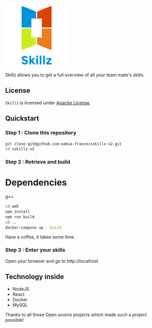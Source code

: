 <img src="web/images/logo.png" height="200px"/>

Skillz allows you to get a full overview of all your team mate's skills.

## License

`Skillz` is licensed under [Apache License](http://www.apache.org/licenses/LICENSE-2.0).

## Quickstart

### Step 1 : Clone this repository

```bash
git clone git@github.com:xebia-france/xskillz-v2.git
cd xskillz-v2
```

### Step 2 : Retrieve and build

# Dependencies
g++

```bash
cd web
npm install
npm run build
cd ..
docker-compose up --build
```

Have a coffee, it takes some time.

### Step 3 : Enter your skills

Open your browser and go to http://localhost

## Technology inside

* NodeJS
* React
* Docker
* MySQL

Thanks to all those Open source projects which made such a project possible!
